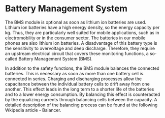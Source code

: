 # Battery Management System

The BMS module is optional as soon as lithium ion batteries are used. Lithium ion batteries have a high energy density, so the energy capacity per kg. Thus, they are particularly well suited for mobile applications, such as in electromobility or in the consumer sector. The batteries in our mobile phones are also lithium ion batteries. A disadvantage of this battery type is the sensitivity to overvoltage and deep discharge. Therefore, they require an upstream electrical circuit that covers these monitoring functions, a so-called Battery Management System (BMS).

In addition to the safety functions, the BMS module balances the connected batteries. This is necessary as soon as more than one battery cell is connected in series. Charging and discharging processes allow the capacitance between the individual battery cells to drift away from one another. This effect leads in the long term to a shorter life of the batteries and to a lower energy consumption. By balancing this effect is counteracted by the equalizing currents through balancing cells between the capacity. A detailed description of the balancing process can be found at the following Wkipedia article - Balancer.